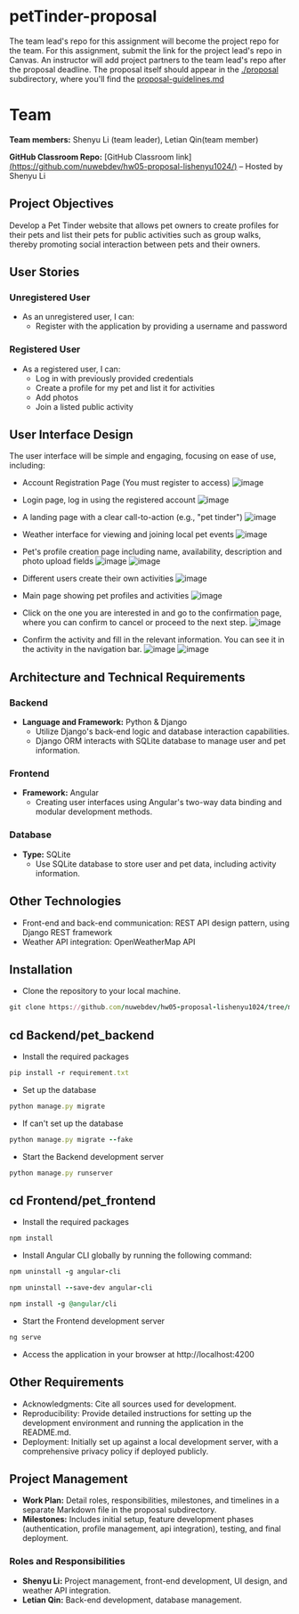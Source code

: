 # petTinder-proposal

The team lead's repo for this assignment will become the project repo for the team.
For this assignment, submit the link for the project lead's repo in Canvas.
An instructor will add project partners to the team lead's repo after the proposal deadline.
The proposal itself should appear in the [./proposal](proposal) subdirectory, 
where you'll find the [proposal-guidelines.md](proposal/proposal-guidelines.md) 

# Team

**Team members:** Shenyu Li (team leader), Letian Qin(team member)

**GitHub Classroom Repo:** [GitHub Classroom link][(https://github.com/nuwebdev/hw05-proposal-lishenyu1024/)](URL) – Hosted by Shenyu Li

## Project Objectives

Develop a Pet Tinder website that allows pet owners to create profiles for their pets and list their pets for public activities such as group walks, thereby promoting social interaction between pets and their owners.

## User Stories

### Unregistered User
- As an unregistered user, I can:
  - Register with the application by providing a username and password

### Registered User
- As a registered user, I can:
  - Log in with previously provided credentials
  - Create a profile for my pet and list it for activities
  - Add photos
  - Join a listed public activity

## User Interface Design

The user interface will be simple and engaging, focusing on ease of use, including:
- Account Registration Page (You must register to access)
![image](https://raw.githubusercontent.com/lishenyu1024/pics/5a04bef10829b810bd99cf3ffcc51477cb3025e3/readme/register.png)

- Login page, log in using the registered account
![image](https://raw.githubusercontent.com/lishenyu1024/pics/5a04bef10829b810bd99cf3ffcc51477cb3025e3/readme/signin.png)

- A landing page with a clear call-to-action (e.g., "pet tinder")
![image](https://raw.githubusercontent.com/lishenyu1024/pics/c44ee82982ac33506a03b4da696ee6a3a7b5dab3/readme/homepage.png)

- Weather interface for viewing and joining local pet events
![image](https://raw.githubusercontent.com/lishenyu1024/pics/6e358ccca99016b6a86142c21a0e4094e1ffd95d/readme/weather.png)

- Pet's profile creation page including name, availability, description and photo upload fields
![image](https://raw.githubusercontent.com/lishenyu1024/pics/5a04bef10829b810bd99cf3ffcc51477cb3025e3/readme/createprofile.png)
![image](https://raw.githubusercontent.com/lishenyu1024/pics/ab40aa935d15a87cd9acee83ec60f1ce8a334752/readme/editactivity.png)

- Different users create their own activities
![image](https://raw.githubusercontent.com/lishenyu1024/pics/ab40aa935d15a87cd9acee83ec60f1ce8a334752/readme/8activity.png)

- Main page showing pet profiles and activities
![image](https://raw.githubusercontent.com/lishenyu1024/pics/5a04bef10829b810bd99cf3ffcc51477cb3025e3/readme/internster-like.png)

- Click on the one you are interested in and go to the confirmation page, where you can confirm to cancel or proceed to the next step.
![image](https://raw.githubusercontent.com/lishenyu1024/pics/5a04bef10829b810bd99cf3ffcc51477cb3025e3/readme/like-remove-edit.png)

- Confirm the activity and fill in the relevant information. You can see it in the activity in the navigation bar.
![image](https://raw.githubusercontent.com/lishenyu1024/pics/5a04bef10829b810bd99cf3ffcc51477cb3025e3/readme/comfrim%20page.png)
![image](https://raw.githubusercontent.com/lishenyu1024/pics/5a04bef10829b810bd99cf3ffcc51477cb3025e3/readme/activitycomfrim.png)


## Architecture and Technical Requirements

### Backend
- **Language and Framework:** Python & Django
  - Utilize Django's back-end logic and database interaction capabilities.
  - Django ORM interacts with SQLite database to manage user and pet information.

### Frontend
- **Framework:** Angular
  - Creating user interfaces using Angular's two-way data binding and modular development methods.

### Database
- **Type:** SQLite
  - Use SQLite database to store user and pet data, including activity information.

## Other Technologies
- Front-end and back-end communication: REST API design pattern, using Django REST framework
- Weather API integration: OpenWeatherMap API

## Installation

 - Clone the repository to your local machine.
```rake
git clone https://github.com/nuwebdev/hw05-proposal-lishenyu1024/tree/main
```

## cd Backend/pet_backend

- Install the required packages
```rake
pip install -r requirement.txt
```
- Set up the database
```rake
python manage.py migrate
```
- If can't set up the database
```rake
python manage.py migrate --fake
```
- Start the Backend development server
```rake
python manage.py runserver
```
## cd Frontend/pet_frontend

- Install the required packages
```rake
npm install
```
 - Install Angular CLI globally by running the following command:
```rake
npm uninstall -g angular-cli
```
```rake
npm uninstall --save-dev angular-cli
```
```rake
npm install -g @angular/cli
```
- Start the Frontend development server
```rake
ng serve
```
- Access the application in your browser at http://localhost:4200
  
## Other Requirements

- Acknowledgments: Cite all sources used for development.
- Reproducibility: Provide detailed instructions for setting up the development environment and running the application in the README.md.
- Deployment: Initially set up against a local development server, with a comprehensive privacy policy if deployed publicly.

## Project Management

- **Work Plan:** Detail roles, responsibilities, milestones, and timelines in a separate Markdown file in the proposal subdirectory.
- **Milestones:** Includes initial setup, feature development phases (authentication, profile management, api integration), testing, and final deployment.

### Roles and Responsibilities

- **Shenyu Li:** Project management, front-end development, UI design, and weather API integration.
- **Letian Qin:** Back-end development, database management.

